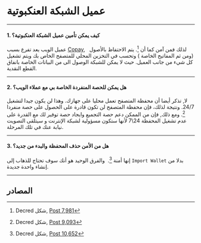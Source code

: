 # <i class="fa fa-firefox"></i> عميل الشبكة العنكبوتية

---

#### 1. كيف يمكن تأمين عميل الشبكة العنكبوتية؟

عميل الويب يعد تفرع بسبب [Copay](https://copay.io),    لذلك فمن آمن كما أن [^ 7981]. يتم الاحتفاظ بالأصول (ومن ثم المفاتيح الخاصة ) وتحسب في التخزين المحلي للمتصفح الخاص بك ويتم تشغيل كل شيء من جانب العميل. حيث لا يمكن للشبكة الوصول الى من البيانات الخاصة بانفاق القطع النقدية.

---

#### 2. هل يمكن للحصة المنفردة الخاصة بي مع عملاء الويب؟

لا, تذكر أيضا أن محفظة المتصفح تعمل محليا على جهازك. وهذا لن يكون جيدا لتشغيل 24/7. ونتيجة لذلك، فإن محفظة المتصفح لن تكون قادرة على الحصول على حصة منفردا [^ 9093]. ومع ذلك, فإن من الممكن دعم حصة التجميع وايجاد حصة توفير لك مع القدرة على عدم تشغيل المحفظة 24\7 لأنها ستكون مسؤولية لشبكة الإنترنت و سيتلقى التصويت نيابة عنك في تلك المرحلة.

---

#### 3. هل من الأمن حذف المحفظة والبدء من جديد؟

إنها أمنة [^10652].  والفرق الوحيد هو أنك سوف تحتاج للذهاب إلى  `Import Wallet` بدلا من إنشاء واحدة جديدة.

---

## <i class="fa fa-book"></i> المصادر

[^7981]: Decred شكل, [Post 7,981](https://forum.decred.org/threads/518/#post-7981)
[^9093]: Decred شكل, [Post 9,093](https://forum.decred.org/threads/617/#post-9093)
[^10652]: Decred شكل, [Post 10,652](https://forum.decred.org/threads/643/page-2#post-10652)
